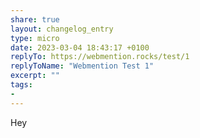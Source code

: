 ```yaml
---
share: true
layout: changelog_entry
type: micro
date: 2023-03-04 18:43:17 +0100
replyTo: https://webmention.rocks/test/1
replyToName: "Webmention Test 1"
excerpt: ""
tags:
- 
---
```

Hey